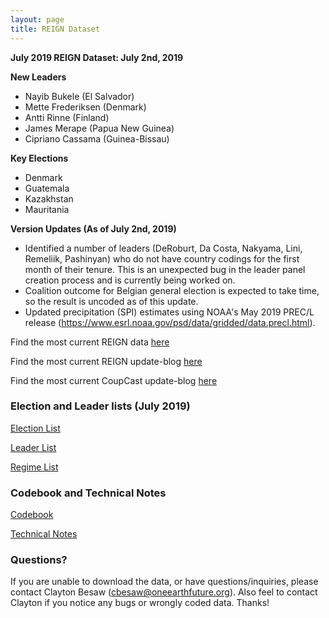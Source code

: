 ```yaml
---
layout: page
title: REIGN Dataset
---
```

**July 2019 REIGN Dataset: July 2nd, 2019**

**New Leaders**
  * Nayib Bukele (El Salvador)
  * Mette Frederiksen (Denmark)
  * Antti Rinne (Finland)
  * James Merape (Papua New Guinea)
  * Cipriano Cassama (Guinea-Bissau)
  
**Key Elections**
  * Denmark
  * Guatemala
  * Kazakhstan
  * Mauritania

    
**Version Updates (As of July 2nd, 2019)**
  * Identified a number of leaders (DeRoburt, Da Costa, Nakyama, Lini, Remeliik, Pashinyan) who do not have country codings for the first month of their tenure. This is an unexpected bug in the leader panel creation process and is currently being worked on.
  * Coalition outcome for Belgian general election is expected to take time, so the result is uncoded as of this update. 
  * Updated precipitation (SPI) estimates using NOAA's May 2019 PREC/L release (https://www.esrl.noaa.gov/psd/data/gridded/data.precl.html).
 


Find the most current REIGN data [here](https://cdn.rawgit.com/OEFDataScience/REIGN.github.io/gh-pages/data_sets/REIGN_2019_7.csv) 

Find the most current REIGN update-blog [here](https://oefresearch.org/news/international-elections-and-leaders-june-2019-update)

Find the most current CoupCast update-blog [here](https://medium.com/the-die-is-forecast/june-2019-coupcast-update-1deeff8a5907)

### Election and Leader lists (July 2019)

[Election List](https://www.dl.dropboxusercontent.com/s/qaq3esvd04el3tx/electionlist_7_19.csv?dl=0)

[Leader List](https://www.dl.dropboxusercontent.com/s/yqn3ih2g7lh6e2y/leaderlist_7_19.csv?dl=0)

[Regime List](https://cdn.rawgit.com/OEFDataScience/REIGN.github.io/gh-pages/data_sets/regime_list.csv)

### Codebook and Technical Notes

[Codebook](https://cdn.rawgit.com/OEFDataScience/REIGN.github.io/gh-pages/documents/reign_codebook.pdf)

[Technical Notes](https://cdn.rawgit.com/OEFDataScience/REIGN.github.io/gh-pages/documents/reign_notes.pdf)


### Questions?

If you are unable to download the data, or have questions/inquiries, please contact Clayton Besaw (<cbesaw@oneearthfuture.org>). Also feel to contact Clayton if you notice any bugs or wrongly coded data. Thanks!

